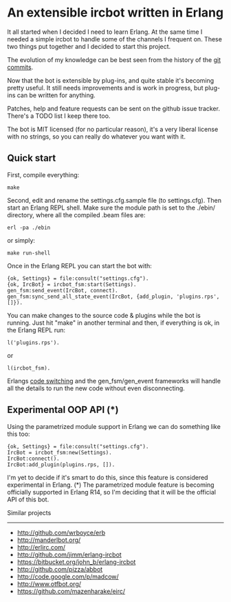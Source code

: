 An extensible ircbot written in Erlang
======================================

It all started when I decided I need to learn Erlang. At the same time I needed
a simple ircbot to handle some of the channels I frequent on. These two things
put together and I decided to start this project.

The evolution of my knowledge can be best seen from the history of the [git
commits][commits].

[commits]: http://github.com/gdamjan/erlang-irc-bot/commits/master

Now that the bot is extensible by plug-ins, and quite stable it's becoming pretty
useful. It still needs improvements and is work in progress, but plug-ins can
be written for anything.


Patches, help and feature requests can be sent on the github issue tracker.
There's a TODO list I keep there too.


The bot is MIT licensed (for no particular reason), it's a very liberal license
with no strings, so you can really do whatever you want with it.


Quick start
-----------

First, compile everything:

    make

Second, edit and rename the settings.cfg.sample file (to settings.cfg). Then start
an Erlang REPL shell. Make sure the module path is set to the ./ebin/
directory, where all the compiled .beam files are:

    erl -pa ./ebin

or simply:

    make run-shell

Once in the Erlang REPL you can start the bot with:

    {ok, Settings} = file:consult("settings.cfg").
    {ok, IrcBot} = ircbot_fsm:start(Settings).
    gen_fsm:send_event(IrcBot, connect).
    gen_fsm:sync_send_all_state_event(IrcBot, {add_plugin, 'plugins.rps', []}).

You can make changes to the source code & plugins while the bot is running.
Just hit "make" in another terminal and then, if everything is ok, in the Erlang REPL run:

    l('plugins.rps').

or

    l(ircbot_fsm).

Erlangs [code switching][code switching] and the gen_fsm/gen_event frameworks
will handle all the details to run the new code without even disconnecting.

[code switching]: http://en.wikipedia.org/wiki/Erlang_%28programming_language%29#Hot_code_loading_and_modules

Experimental OOP API (*)
------------------------

Using the parametrized module support in Erlang we can do something like this
too:

    {ok, Settings} = file:consult("settings.cfg").
    IrcBot = ircbot_fsm:new(Settings).
    IrcBot:connect().
    IrcBot:add_plugin(plugins.rps, []).

I'm yet to decide if it's smart to do this, since this feature is considered
experimental in Erlang. (*) The parametrized module feature is becoming
officially supported in Erlang R14, so I'm deciding that it will be the official
API of this bot.


Similar projects
________________

* http://github.com/wrboyce/erb
* http://manderlbot.org/
* http://erlirc.com/
* http://github.com/jimm/erlang-ircbot
* https://bitbucket.org/john_b/erlang-ircbot
* http://github.com/pizza/abbot
* http://code.google.com/p/madcow/
* http://www.otfbot.org/
* https://github.com/mazenharake/eirc/
